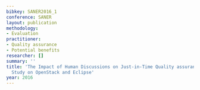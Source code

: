 ```yaml
---
bibkey: SANER2016_1
conference: SANER
layout: publication
methodology:
- Evaluation
practitioner:
- Quality assurance
- Potential benefits
researcher: []
summary: ''
title: 'The Impact of Human Discussions on Just-in-Time Quality assurance: An Empirical
  Study on OpenStack and Eclipse'
year: 2016
---
```


